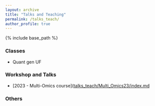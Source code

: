 ```yaml
---
layout: archive
title: "Talks and Teaching"
permalink: /talks_teach/
author_profile: true
---
```


{% include base_path %}


### Classes

- Quant gen UF

### Workshop and Talks 

- [2023 - Multi-Omics course]([talks_teach/Multi_Omics23/index.md](https://github.com/marcopxt/marcopxt.github.io/blob/master/talks_teach/Multi_Omics23/index.md)


### Others


